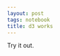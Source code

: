 ```yaml
---
layout: post
tags: notebook
title: d3 works
---
```


Try it out.


<div id='convas'></div>
<link href='/css/embed_d3.css' rel='stylesheet'>
<script type="text/javascript" src="http://mbostock.github.com/d3/d3.js?1.25.0"></script>
<script type="text/javascript">
      var w = 680,
          h= 500,
          z = d3.scale.category20(),
          i = 0;
      var svg = d3.select("div#convas").append("svg")
          .attr("width", w)
          .attr("height", h)
          .style("pointer-events", "all")
          .on("mousemove", heart_line);
      var line = d3.svg.line()
                    .interpolate("cardinal")
                    .x(function(d) { return d[0]; })
                    .y(function(d) { return d[1]; });
      function heart_shape(x, y, r){
        var points = [];
        for (i=0; i<=360; i=i+12){
          pointX = x -  r*(12*Math.sin(i*Math.PI/180) - 4*Math.sin(3*i*Math.PI/180));
          pointY = y -  r*(13*Math.cos(i*Math.PI/180) - 5*Math.cos(2*i*Math.PI/180) - 2*Math.cos(3*i*Math.PI/180));
          points.push([pointX, pointY]);
        }
        return points;
      }
      function heart_line() {
        var m = d3.svg.mouse(this); 
        svg.append("path")
            .attr("d", function() {return line(heart_shape(m[0], m[1], 1e-6)); })
            .style("stroke", function() { return z(parseInt(Math.random() * 100));})
            .style("fill", "none")
            .style("stroke-opacity", 1)
            .style("stroke-width", 3.5)
            .attr('class', 'heart_shape')
            .transition()
            .duration(2000)
            .ease(Math.sqrt)
            .attr("d", function() { return line(heart_shape(m[0], m[1], 10)); })
            .style("stroke-opacity", 1e-6)
            .remove();
            }
</script>
